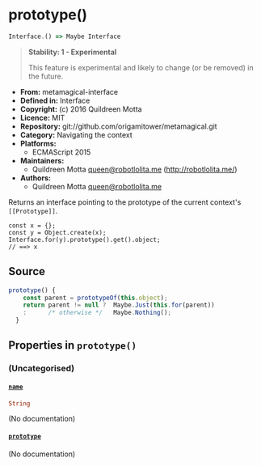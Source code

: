

# prototype()


```javascript
Interface.() => Maybe Interface
```




> 
> **Stability: 1 - Experimental**
> 
> This feature is experimental and likely to change (or be removed) in the
> future.
> 


  - **From:**
    metamagical-interface
  - **Defined in:**
    Interface
  - **Copyright:**
    (c) 2016 Quildreen Motta
  - **Licence:**
    MIT
  - **Repository:**
    git://github.com/origamitower/metamagical.git
  - **Category:**
    Navigating the context
  - **Platforms:**
      - ECMAScript 2015
  - **Maintainers:**
      - Quildreen Motta <queen@robotlolita.me> (http://robotlolita.me/)
  - **Authors:**
      - Quildreen Motta <queen@robotlolita.me>



Returns an interface pointing to the prototype of the current context's
`[[Prototype]]`.


    const x = {};
    const y = Object.create(x);
    Interface.for(y).prototype().get().object;
    // ==> x



## Source


```javascript
prototype() {
    const parent = prototypeOf(this.object);
    return parent != null ?  Maybe.Just(this.for(parent))
    :      /* otherwise */   Maybe.Nothing();
  }
```




## Properties in `prototype()`




### (Uncategorised)




#### [`name`](prototype/name)



```haskell
String
```

(No documentation)



#### [`prototype`](prototype/prototype)



(No documentation)






